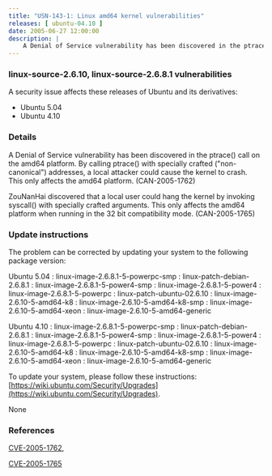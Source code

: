```yaml
---
title: "USN-143-1: Linux amd64 kernel vulnerabilities"
releases: [ ubuntu-04.10 ]
date: 2005-06-27 12:00:00
description: |
    A Denial of Service vulnerability has been discovered in the ptrace() call on the amd64 platform. By calling ptrace() with specially crafted (&quot;non-canonical&quot;) addresses, a local attacker could cause the kernel to crash. This only affects the amd64 platform. (CAN-2005-1762)
--- 
```

 
### linux-source-2.6.10, linux-source-2.6.8.1 vulnerabilities

A security issue affects these releases of Ubuntu and its derivatives:

* Ubuntu 5.04
* Ubuntu 4.10

### Details

A Denial of Service vulnerability has been discovered in the ptrace() call on the amd64 platform. By calling ptrace() with specially crafted (&quot;non-canonical&quot;) addresses, a local attacker could cause the kernel to crash. This only affects the amd64 platform. (CAN-2005-1762)

ZouNanHai discovered that a local user could hang the kernel by invoking syscall() with specially crafted arguments. This only affects the amd64 platform when running in the 32 bit compatibility mode. (CAN-2005-1765)

### Update instructions

The problem can be corrected by updating your system to the following package version:

Ubuntu 5.04
 : linux-image-2.6.8.1-5-powerpc-smp 
 : linux-patch-debian-2.6.8.1 
 : linux-image-2.6.8.1-5-power4-smp 
 : linux-image-2.6.8.1-5-power4 
 : linux-image-2.6.8.1-5-powerpc 
 : linux-patch-ubuntu-02.6.10 
 : linux-image-2.6.10-5-amd64-k8 
 : linux-image-2.6.10-5-amd64-k8-smp 
 : linux-image-2.6.10-5-amd64-xeon 
 : linux-image-2.6.10-5-amd64-generic 

Ubuntu 4.10
 : linux-image-2.6.8.1-5-powerpc-smp 
 : linux-patch-debian-2.6.8.1 
 : linux-image-2.6.8.1-5-power4-smp 
 : linux-image-2.6.8.1-5-power4 
 : linux-image-2.6.8.1-5-powerpc 
 : linux-patch-ubuntu-02.6.10 
 : linux-image-2.6.10-5-amd64-k8 
 : linux-image-2.6.10-5-amd64-k8-smp 
 : linux-image-2.6.10-5-amd64-xeon 
 : linux-image-2.6.10-5-amd64-generic 

To update your system, please follow these instructions: [https://wiki.ubuntu.com/Security/Upgrades](https://wiki.ubuntu.com/Security/Upgrades).

None

### References

 [CVE-2005-1762](http://people.ubuntu.com/~ubuntu-security/cve/CVE-2005-1762), 

 [CVE-2005-1765](http://people.ubuntu.com/~ubuntu-security/cve/CVE-2005-1765)
 
